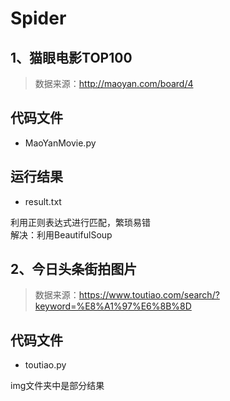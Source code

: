 # Spider

## 1、猫眼电影TOP100

> 数据来源：http://maoyan.com/board/4

## 代码文件

* MaoYanMovie.py

## 运行结果

* result.txt


利用正则表达式进行匹配，繁琐易错  
解决：利用BeautifulSoup


## 2、今日头条街拍图片

> 数据来源：https://www.toutiao.com/search/?keyword=%E8%A1%97%E6%8B%8D  


## 代码文件

* toutiao.py


img文件夹中是部分结果
